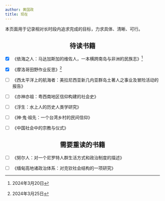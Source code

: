 ```yaml
---
author: 黄国政
title: 现在
---
```


<style>
h2 {
  text-align: center;
  font-weight: bold;
}
</style>

本页面用于记录相对长时段内追求完成的目标，力求具体、清晰、可行。

## 待读书籍

- [x] 《依海之人：马达加斯加的维佐人，一本横跨南岛与非洲的民族志》[^1]

  [^1]: 2024年3月20日

- [x] 《摩洛哥田野作业反思》[^2]

  [^2]: 2024年3月25日

- [ ] 《西太平洋上的航海者：美拉尼西亚新几内亚群岛土著人之事业及冒险活动的报告》

- [ ] 《亦神亦祖：粤西南地区信仰构建的社会史》

- [ ] 《浮生：水上人的历史人类学研究》

- [ ] 《神·鬼·祖先：一个台湾乡村的民间信仰》

- [ ] 《中国社会中的宗教与仪式》

## 需要重读的书籍

- [ ] 《努尔人：对一个尼罗特人群生活方式和政治制度的描述》

- [ ] 《缅甸高地诸政治体系：对克钦社会结构的一项研究》